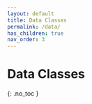 ```yaml
---
layout: default
title: Data Classes
permalink: /data/
has_children: true
nav_order: 3
---
```


# Data Classes
{: .no_toc }
